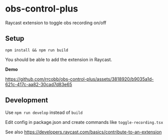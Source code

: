 # obs-control-plus

Raycast extension to toggle obs recording on/off

## Setup

`npm install && npm run build`

You should be able to add the extension in Raycast.

**Demo**

https://github.com/rrcobb/obs-control-plus/assets/3818920/b9035a1d-621c-417c-aa82-30cad7d83e65

## Development

Use `npm run develop` instead of `build`

Edit config in package.json and create commands like `toggle-recording.tsx`

See also https://developers.raycast.com/basics/contribute-to-an-extension
